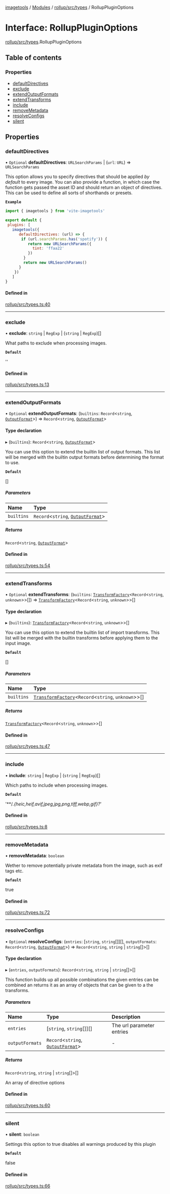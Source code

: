 [imagetools](../README.md) / [Modules](../modules.md) / [rollup/src/types](../modules/rollup_src_types.md) / RollupPluginOptions

# Interface: RollupPluginOptions

[rollup/src/types](../modules/rollup_src_types.md).RollupPluginOptions

## Table of contents

### Properties

- [defaultDirectives](rollup_src_types.RollupPluginOptions.md#defaultdirectives)
- [exclude](rollup_src_types.RollupPluginOptions.md#exclude)
- [extendOutputFormats](rollup_src_types.RollupPluginOptions.md#extendoutputformats)
- [extendTransforms](rollup_src_types.RollupPluginOptions.md#extendtransforms)
- [include](rollup_src_types.RollupPluginOptions.md#include)
- [removeMetadata](rollup_src_types.RollupPluginOptions.md#removemetadata)
- [resolveConfigs](rollup_src_types.RollupPluginOptions.md#resolveconfigs)
- [silent](rollup_src_types.RollupPluginOptions.md#silent)

## Properties

### defaultDirectives

• `Optional` **defaultDirectives**: `URLSearchParams` \| (`url`: `URL`) => `URLSearchParams`

This option allows you to specify directives that should be applied _by default_ to every image.
You can also provide a function, in which case the function gets passed the asset ID and should return an object of directives.
This can be used to define all sorts of shorthands or presets.

**`Example`**

```js
import { imagetools } from 'vite-imagetools'

export default {
 plugins: [
   imagetools({
      defaultDirectives: (url) => {
       if (url.searchParams.has('spotify')) {
          return new URLSearchParams({
            tint: 'ffaa22'
          })
        }
        return new URLSearchParams()
      }
    })
   ]
}
```

#### Defined in

[rollup/src/types.ts:40](https://github.com/JonasKruckenberg/imagetools/blob/04cb552/packages/rollup/src/types.ts#L40)

___

### exclude

• **exclude**: `string` \| `RegExp` \| (`string` \| `RegExp`)[]

What paths to exclude when processing images.

**`Default`**

''

#### Defined in

[rollup/src/types.ts:13](https://github.com/JonasKruckenberg/imagetools/blob/04cb552/packages/rollup/src/types.ts#L13)

___

### extendOutputFormats

• `Optional` **extendOutputFormats**: (`builtins`: `Record`<`string`, [`OutputFormat`](../modules/vite_src.md#outputformat)\>) => `Record`<`string`, [`OutputFormat`](../modules/vite_src.md#outputformat)\>

#### Type declaration

▸ (`builtins`): `Record`<`string`, [`OutputFormat`](../modules/vite_src.md#outputformat)\>

You can use this option to extend the builtin list of output formats.
This list will be merged with the builtin output formats before determining the format to use.

**`Default`**

[]

##### Parameters

| Name | Type |
| :------ | :------ |
| `builtins` | `Record`<`string`, [`OutputFormat`](../modules/vite_src.md#outputformat)\> |

##### Returns

`Record`<`string`, [`OutputFormat`](../modules/vite_src.md#outputformat)\>

#### Defined in

[rollup/src/types.ts:54](https://github.com/JonasKruckenberg/imagetools/blob/04cb552/packages/rollup/src/types.ts#L54)

___

### extendTransforms

• `Optional` **extendTransforms**: (`builtins`: [`TransformFactory`](../modules/vite_src.md#transformfactory)<`Record`<`string`, `unknown`\>\>[]) => [`TransformFactory`](../modules/vite_src.md#transformfactory)<`Record`<`string`, `unknown`\>\>[]

#### Type declaration

▸ (`builtins`): [`TransformFactory`](../modules/vite_src.md#transformfactory)<`Record`<`string`, `unknown`\>\>[]

You can use this option to extend the builtin list of import transforms.
This list will be merged with the builtin transforms before applying them to the input image.

**`Default`**

[]

##### Parameters

| Name | Type |
| :------ | :------ |
| `builtins` | [`TransformFactory`](../modules/vite_src.md#transformfactory)<`Record`<`string`, `unknown`\>\>[] |

##### Returns

[`TransformFactory`](../modules/vite_src.md#transformfactory)<`Record`<`string`, `unknown`\>\>[]

#### Defined in

[rollup/src/types.ts:47](https://github.com/JonasKruckenberg/imagetools/blob/04cb552/packages/rollup/src/types.ts#L47)

___

### include

• **include**: `string` \| `RegExp` \| (`string` \| `RegExp`)[]

Which paths to include when processing images.

**`Default`**

'**/*.{heic,heif,avif,jpeg,jpg,png,tiff,webp,gif}?*'

#### Defined in

[rollup/src/types.ts:8](https://github.com/JonasKruckenberg/imagetools/blob/04cb552/packages/rollup/src/types.ts#L8)

___

### removeMetadata

• **removeMetadata**: `boolean`

Wether to remove potentially private metadata from the image, such as exif tags etc.

**`Default`**

true

#### Defined in

[rollup/src/types.ts:72](https://github.com/JonasKruckenberg/imagetools/blob/04cb552/packages/rollup/src/types.ts#L72)

___

### resolveConfigs

• `Optional` **resolveConfigs**: (`entries`: [`string`, `string`[]][], `outputFormats`: `Record`<`string`, [`OutputFormat`](../modules/vite_src.md#outputformat)\>) => `Record`<`string`, `string` \| `string`[]\>[]

#### Type declaration

▸ (`entries`, `outputFormats`): `Record`<`string`, `string` \| `string`[]\>[]

This function builds up all possible combinations the given entries can be combined
an returns it as an array of objects that can be given to a the transforms.

##### Parameters

| Name | Type | Description |
| :------ | :------ | :------ |
| `entries` | [`string`, `string`[]][] | The url parameter entries |
| `outputFormats` | `Record`<`string`, [`OutputFormat`](../modules/vite_src.md#outputformat)\> | - |

##### Returns

`Record`<`string`, `string` \| `string`[]\>[]

An array of directive options

#### Defined in

[rollup/src/types.ts:60](https://github.com/JonasKruckenberg/imagetools/blob/04cb552/packages/rollup/src/types.ts#L60)

___

### silent

• **silent**: `boolean`

Settings this option to true disables all warnings produced by this plugin

**`Default`**

false

#### Defined in

[rollup/src/types.ts:66](https://github.com/JonasKruckenberg/imagetools/blob/04cb552/packages/rollup/src/types.ts#L66)
